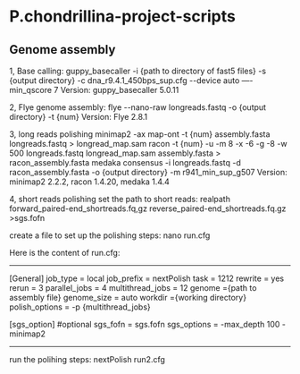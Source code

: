 # P.chondrillina-project-scripts

## Genome assembly

1, Base calling:
guppy_basecaller -i {path to directory of fast5 files} -s {output directory} -c dna_r9.4.1_450bps_sup.cfg --device auto —-min_qscore 7
Version: guppy_basecaller 5.0.11

2, Flye genome assembly:
flye --nano-raw longreads.fastq -o {output directory} -t {num}
Version: Flye 2.8.1

3, long reads polishing 
minimap2 -ax map-ont -t {num} assembly.fasta longreads.fastq > longread_map.sam
racon -t {num} -u -m 8 -x -6 -g -8 -w 500 longreads.fastq longread_map.sam assembly.fasta > racon_assembly.fasta
medaka consensus -i longreads.fastq -d racon_assembly.fasta -o {output directory} -m r941_min_sup_g507
Version: minimap2 2.2.2, racon 1.4.20, medaka 1.4.4

4, short reads polishing
set the path to short reads:
realpath forward_paired-end_shortreads.fq,gz reverse_paired-end_shortreads.fq.gz >sgs.fofn

create a file to set up the polishing steps:
nano run.cfg

Here is the content of run.cfg:
***********************************************
[General]
job_type = local
job_prefix = nextPolish
task = 1212
rewrite = yes
rerun = 3
parallel_jobs = 4
multithread_jobs = 12
genome ={path to assembly file}
genome_size = auto
workdir ={working directory}
polish_options = -p {multithread_jobs}

[sgs_option] #optional
sgs_fofn = sgs.fofn
sgs_options = -max_depth 100 -minimap2
***********************************************
run the polihing steps:
nextPolish run2.cfg
